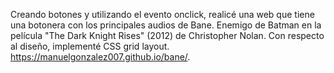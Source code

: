 Creando botones y utilizando el evento onclick, realicé una web que tiene una botonera con los principales audios de Bane. Enemigo de Batman en la película "The Dark Knight Rises" (2012) de Christopher Nolan.
Con respecto al diseño, implementé CSS grid layout.
https://manuelgonzalez007.github.io/bane/.
